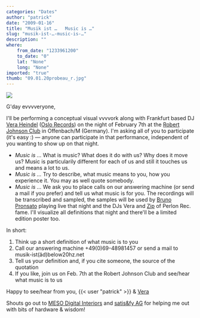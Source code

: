 ```yaml
---
categories: "Dates"
author: "patrick"
date: "2009-01-16"
title: "Musik ist …   Music is …"
slug: "musik-ist-…-music-is-…"
description: ""
where: 
    from_date: "1233961200"
    to_date: "0"
    lat: "None"
    long: "None"
imported: "true"
thumb: "09.01.20probeau_r.jpg"
---
```



![](09.01.20probeau_r.jpg)

G'day evvvveryone,

I'll be performing a conceptual visual vvvvork along with Frankfurt based DJ [Vera Heindel](http://www.myspace.com/veragoesdeep) ([Oslo Records](http://www.myspace.com/oslorecords)) on the night of February 7th at the [Robert Johnson Club](http://www.robert-johnson.de) in Offenbach/M (Germany). I'm asking all of you to participate (it's easy :) — anyone can participate in that performance, independent of you wanting to show up on that night.

* *Music is …* What is music? What does it do with us? Why does it move us? Music is particularily different for each of us and still it touches us and means a lot to us.
* *Music is …* Try to describe, what music means to you, how you experience it. You may as well quote somebody.
* *Music is …* We ask you to place calls on our answering machine (or send a mail if you prefer) and tell us what music is for you. The recordings will be transcribed and sampled, the samples will be used by [Bruno Pronsato](http://www.undosounds.com/) playing live that night and the DJs Vera and [Zip](http://www.perlon.net/) of Perlon Rec. fame. I'll visualize all definitions that night and there'll be a limited edition poster too.

In short:
1. Think up a short definition of what music is to you
1. Call our answering machine +49(0)69-48981457 or send a mail to musik-ist(äd)below20hz.net
1. Tell us your definition and, if you cite someone, the source of the quotation
1. If you like, join us on Feb. 7th at the Robert Johnson Club and see/hear what music is to us

Happy to see/hear from you,
{{< user "patrick" >}} & [Vera](http://www.myspace.com/veragoesdeep)

Shouts go out to [MESO Digital Interiors](http://meso.net/digital%20interiors) and [satis&fy AG](http://www.satis-fy.com/) for helping me out with bits of hardware & wisdom!